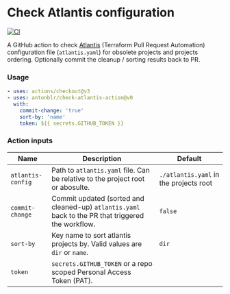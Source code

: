 # Check Atlantis configuration

[![CI](https://github.com/antonblr/check-atlantis-action/actions/workflows/test.yml/badge.svg?branch=main)](https://github.com/antonblr/check-atlantis-action/actions/workflows/test.yml?query=branch:main)

A GitHub action to check [Atlantis](https://www.runatlantis.io/) (Terraform Pull Request Automation) configuration file (`atlantis.yaml`) for obsolete projects and projects ordering. Optionally commit the cleanup / sorting results back to PR.

### Usage

```yaml
- uses: actions/checkout@v3
- uses: antonblr/check-atlantis-action@v0
  with:
    commit-change: 'true'
    sort-by: 'name'
    token: ${{ secrets.GITHUB_TOKEN }}
```


### Action inputs

| Name              | Description                                                                                        | Default                                |
|-------------------|----------------------------------------------------------------------------------------------------|----------------------------------------|
| `atlantis-config` | Path to `atlantis.yaml` file. Can be relative to the project root or abosulte.                     | `./atlantis.yaml` in the projects root |
| `commit-change`   | Commit updated (sorted and cleaned-up) `atlantis.yaml` back to the PR that triggered the workflow. | `false`                                |
| `sort-by`         | Key name to sort atlantis projects by. Valid values are `dir` or `name`.                           | `dir`                                  |
| `token`           | `secrets.GITHUB_TOKEN` or a repo scoped Personal Access Token (PAT).                               |             |
